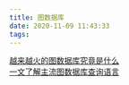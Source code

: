 ```yaml
---
title: 图数据库
date: 2020-11-09 11:43:33
tags:
---
```


[越来越火的图数据库究竟是什么](https://juejin.im/entry/6844903781952405511)  
[一文了解主流图数据库查询语言](https://cloud.tencent.com/developer/news/592567)  
